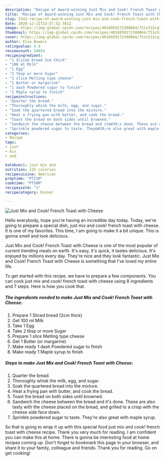 ```yaml
---
description: "Recipe of Award-winning Just Mix and Cook! French Toast with Cheese"
title: "Recipe of Award-winning Just Mix and Cook! French Toast with Cheese"
slug: 5142-recipe-of-award-winning-just-mix-and-cook-french-toast-with-cheese
date: 2020-12-21T23:57:52.781Z
image: https://img-global.cpcdn.com/recipes/4816059172388864/751x532cq70/just-mix-and-cook-french-toast-with-cheese-recipe-main-photo.jpg
thumbnail: https://img-global.cpcdn.com/recipes/4816059172388864/751x532cq70/just-mix-and-cook-french-toast-with-cheese-recipe-main-photo.jpg
cover: https://img-global.cpcdn.com/recipes/4816059172388864/751x532cq70/just-mix-and-cook-french-toast-with-cheese-recipe-main-photo.jpg
author: Elva Bowers
ratingvalue: 4.9
reviewcount: 24854
recipeingredient:
- "1 Sliced bread 2cm thick"
- "100 ml Milk"
- "1 Egg"
- "2 tbsp or more Sugar"
- "1 slice Melting type cheese"
- "1 Butter or margarine"
- "1 dash Powdered sugar to finish"
- "1 Maple syrup to finish"
recipeinstructions:
- "Quarter the bread."
- "Thoroughly whisk the milk, egg, and sugar."
- "Soak the quartered bread into the mixture."
- "Heat a frying pan with butter, and cook the bread."
- "Toast the bread on both sides until browned."
- "Sandwich the cheese between the bread and it&#39;s done. These are also tasty with the cheese placed on the bread, and grilled to a crisp with the cheese side face down."
- "Sprinkle powdered sugar to taste. They&#39;re also great with maple syrup."
categories:
- Recipe
tags:
- just
- mix
- and

katakunci: just mix and 
nutrition: 125 calories
recipecuisine: American
preptime: "PT21M"
cooktime: "PT58M"
recipeyield: "1"
recipecategory: Dinner

---
```



![Just Mix and Cook! French Toast with Cheese](https://img-global.cpcdn.com/recipes/4816059172388864/751x532cq70/just-mix-and-cook-french-toast-with-cheese-recipe-main-photo.jpg)

Hello everybody, hope you're having an incredible day today. Today, we're going to prepare a special dish, just mix and cook! french toast with cheese. It is one of my favorites. This time, I am going to make it a bit unique. This is gonna smell and look delicious.

Just Mix and Cook! French Toast with Cheese is one of the most popular of current trending meals on earth. It's easy, it's quick, it tastes delicious. It's enjoyed by millions every day. They're nice and they look fantastic. Just Mix and Cook! French Toast with Cheese is something that I've loved my entire life.




To get started with this recipe, we have to prepare a few components. You can cook just mix and cook! french toast with cheese using 8 ingredients and 7 steps. Here is how you cook that.

<!--inarticleads1-->

##### The ingredients needed to make Just Mix and Cook! French Toast with Cheese:

1. Prepare 1 Sliced bread (2cm thick)
1. Get 100 ml Milk
1. Take 1 Egg
1. Take 2 tbsp or more Sugar
1. Prepare 1 slice Melting type cheese
1. Get 1 Butter (or margarine)
1. Make ready 1 dash Powdered sugar to finish
1. Make ready 1 Maple syrup to finish




<!--inarticleads2-->

##### Steps to make Just Mix and Cook! French Toast with Cheese:

1. Quarter the bread.
1. Thoroughly whisk the milk, egg, and sugar.
1. Soak the quartered bread into the mixture.
1. Heat a frying pan with butter, and cook the bread.
1. Toast the bread on both sides until browned.
1. Sandwich the cheese between the bread and it&#39;s done. These are also tasty with the cheese placed on the bread, and grilled to a crisp with the cheese side face down.
1. Sprinkle powdered sugar to taste. They&#39;re also great with maple syrup.




So that is going to wrap it up with this special food just mix and cook! french toast with cheese recipe. Thank you very much for reading. I am confident you can make this at home. There is gonna be interesting food at home recipes coming up. Don't forget to bookmark this page in your browser, and share it to your family, colleague and friends. Thank you for reading. Go on get cooking!
